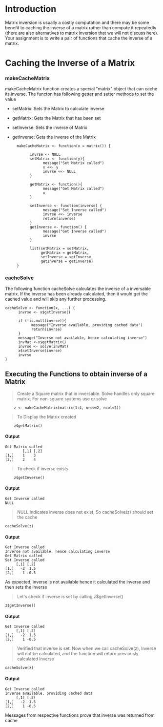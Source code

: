 # Introduction

Matrix inversion is usually a costly computation and there may be some benefit to caching the inverse of a matrix rather than compute it repeatedly (there are also alternatives to matrix inversion that we will not discuss here). Your assignment is to write a pair of functions that cache the inverse of a matrix.


# Caching the Inverse of a Matrix
### makeCacheMatrix
makeCacheMatrix function creates a special "matrix" object that can cache its inverse. The functon has following getter and setter methods to set the value 
- setMatrix: Sets the Matrix to calculate inverse
- getMatrix: Gets the Matrix that has been set
- setInverse: Sets the inverse of Matrix
- getInverse: Gets the inverse of the Matrix
 
        makeCacheMatrix <- function(x = matrix()) {
        
              invrse <- NULL
              setMatrix <- function(y){
                    message("Set Matrix called")
                    x <<- y
                    invrse <<- NULL
              }
              
              getMatrix <- function(){
                    message("Get Matrix called")
                    x
              }
              
              setInverse <- function(inverse) {
                    message("Set Inverse called")
                    invrse <<- inverse
                    return(inverse)
              }
              getInverse <- function() {
                    message("Get Inverse called")
                    invrse     
              }
              
              list(setMatrix = setMatrix,
                   getMatrix = getMatrix,
                   setInverse = setInverse,
                   getInverse = getInverse)
        }


### cacheSolve
The following function cacheSolve calculates the inverse of a inversable matrix. If the inverse has been already calculated, then it would get the cached value and will skip any further processing.

    cacheSolve <- function(x, ...) {
          invrse <- x$getInverse()
    
          if (!is.null(invrse)){
                message("Inverse available, providing cached data")
                return(invrse)
          }
          message("Inverse not available, hence calculating inverse")
          invMat <-x$getMatrix()
          invrse <- solve(invMat)
          x$setInverse(invrse)
          invrse
    }
## Executing the Functions to obtain inverse of a Matrix

> Create a Square matrix that in inversable. Solve handles only square matrix. For non-square systems use qr.solve

        z <- makeCacheMatrix(matrix(1:4, nrow=2, ncol=2))
> To Display the Matrix created

        z$getMatrix()
#### Output
    Get Matrix called
            [,1] [,2]
    [1,]    1    3
    [2,]    2    4

> To check if inverse exists

        z$getInverse()
#### Output

    Get Inverse called
    NULL

> NULL Indicates inverse does not exist, So cacheSolve(z) should set the cache

    cacheSolve(z)
#### Output

    Get Inverse called
    Inverse not available, hence calculating inverse
    Get Matrix called
    Set Inverse called
         [,1] [,2]
    [1,]   -2  1.5
    [2,]    1 -0.5
As expected, inverse is not available hence it calculated the inverse and then sets the inverse

> Let's check if inverse is set by calling z$getInverse()

    z$getInverse()
#### Output

    Get Inverse called
         [,1] [,2]
    [1,]   -2  1.5
    [2,]    1 -0.5

>Verified that inverse is set. Now when we call cacheSolve(z), Inverse will not be calculated, and the function will return previously calculated Inverse

    cacheSolve(z)

#### Output

    Get Inverse called
    Inverse available, providing cached data
         [,1] [,2]
    [1,]   -2  1.5
    [2,]    1 -0.5
Messages from respective functions prove that inverse was returned from cache

